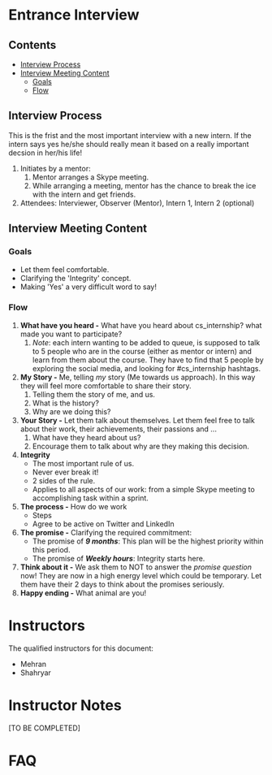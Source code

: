 # Entrance Interview <!-- omit in toc -->

## Contents <!-- omit in toc -->
- [Interview Process](#interview-process)
- [Interview Meeting Content](#interview-meeting-content)
  - [Goals](#goals)
  - [Flow](#flow)

## Interview Process
This is the frist and the most important interview with a new intern. If the intern says yes he/she should really mean it based on a really important decsion in her/his life!

1. Initiates by a mentor: 
   1. Mentor arranges a Skype meeting.
   2. While arranging a meeting, mentor has the chance to break the ice with the intern and get friends.
2. Attendees: Interviewer, Observer (Mentor), Intern 1, Intern 2 (optional)

## Interview Meeting Content
### Goals
- Let them feel comfortable.
- Clarifying the 'Integrity' concept.
- Making 'Yes' a very difficult word to say!

### Flow

1. **What have you heard -** What have you heard about cs_internship? what made you want to participate?
   1. *Note*: each intern wanting to be added to queue, is supposed to talk to 5 people who are in the course (either as mentor or intern) and learn from them about the course. They have to find that 5 people by exploring the social media, and looking for #cs_internship hashtags.
2. **My Story -** Me, telling *my* story (Me towards us approach). In this way they will feel more comfortable to share their story.
   1. Telling them the story of me, and us. 
   2. What is the history? 
   3. Why are we doing this?
3. **Your Story -** Let them talk about themselves. Let them feel free to talk about their work, their achievements, their passions and ...
   1. What have they heard about us?
   2. Encourage them to talk about why are they making this decision.
4. **Integrity**
   - The most important rule of us.
   - Never ever break it!
   - 2 sides of the rule.
   - Applies to all aspects of our work: from a simple Skype meeting to accomplishing task within a sprint.
5. **The process -** How do we work
   - Steps
   - Agree to be active on Twitter and LinkedIn
6. **The promise -** Clarifying the required commitment:
   - The promise of ***9 months***: This plan will be the highest priority within this period.
   - The promise of ***Weekly hours***: Integrity starts here.
7. **Think about it -** We ask them to NOT to answer the *promise question* now! They are now in a high energy level which could be temporary. Let them have their 2 days to think about the promises seriously.
8. **Happy ending -** What animal are you!

# Instructors
The qualified instructors for this document:
 - Mehran
 - Shahryar

# Instructor Notes
[TO BE COMPLETED]
# FAQ
